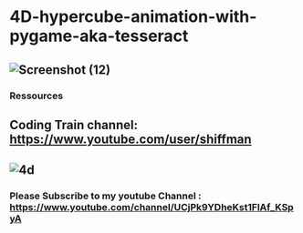 # 4D-hypercube-animation-with-pygame-aka-tesseract


![Screenshot (12)](https://user-images.githubusercontent.com/48150537/127666689-062ad626-5426-4240-b7d5-503d3fed91c8.png)
---
### Ressources
Coding Train channel: https://www.youtube.com/user/shiffman
---
![4d](https://user-images.githubusercontent.com/48150537/83357431-e0778e00-a389-11ea-82e9-603eef18572e.png)
---
###  Please Subscribe to my youtube Channel : https://www.youtube.com/channel/UCjPk9YDheKst1FlAf_KSpyA
